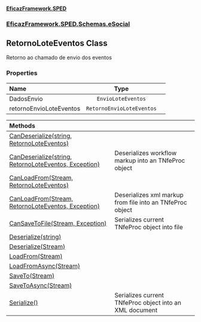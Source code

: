 #### [EficazFramework.SPED](EficazFrameworkSPED.md 'EficazFramework SPED')
### [EficazFramework.SPED.Schemas.eSocial](EficazFramework.SPED.Schemas.eSocial.md 'EficazFramework.SPED.Schemas.eSocial')

## RetornoLoteEventos Class

Retorno ao chamado de envio dos eventos
### Properties

| Name | Type | |
| :--- | :---: | :--- |
| DadosEnvio | `EnvioLoteEventos` |  |
| retornoEnvioLoteEventos | `RetornoEnvioLoteEventos` |  |

| Methods | |
| :--- | :--- |
| [CanDeserialize(string, RetornoLoteEventos)](EficazFramework.SPED.Schemas.eSocial/RetornoLoteEventos/CanDeserialize(string,RetornoLoteEventos).md 'EficazFramework.SPED.Schemas.eSocial.RetornoLoteEventos.CanDeserialize(string, EficazFramework.SPED.Schemas.eSocial.RetornoLoteEventos)') | |
| [CanDeserialize(string, RetornoLoteEventos, Exception)](EficazFramework.SPED.Schemas.eSocial/RetornoLoteEventos/CanDeserialize(string,RetornoLoteEventos,Exception).md 'EficazFramework.SPED.Schemas.eSocial.RetornoLoteEventos.CanDeserialize(string, EficazFramework.SPED.Schemas.eSocial.RetornoLoteEventos, System.Exception)') | Deserializes workflow markup into an TNfeProc object |
| [CanLoadFrom(Stream, RetornoLoteEventos)](EficazFramework.SPED.Schemas.eSocial/RetornoLoteEventos/CanLoadFrom(Stream,RetornoLoteEventos).md 'EficazFramework.SPED.Schemas.eSocial.RetornoLoteEventos.CanLoadFrom(System.IO.Stream, EficazFramework.SPED.Schemas.eSocial.RetornoLoteEventos)') | |
| [CanLoadFrom(Stream, RetornoLoteEventos, Exception)](EficazFramework.SPED.Schemas.eSocial/RetornoLoteEventos/CanLoadFrom(Stream,RetornoLoteEventos,Exception).md 'EficazFramework.SPED.Schemas.eSocial.RetornoLoteEventos.CanLoadFrom(System.IO.Stream, EficazFramework.SPED.Schemas.eSocial.RetornoLoteEventos, System.Exception)') | Deserializes xml markup from file into an TNfeProc object |
| [CanSaveToFile(Stream, Exception)](EficazFramework.SPED.Schemas.eSocial/RetornoLoteEventos/CanSaveToFile(Stream,Exception).md 'EficazFramework.SPED.Schemas.eSocial.RetornoLoteEventos.CanSaveToFile(System.IO.Stream, System.Exception)') | Serializes current TNfeProc object into file |
| [Deserialize(string)](EficazFramework.SPED.Schemas.eSocial/RetornoLoteEventos/Deserialize(string).md 'EficazFramework.SPED.Schemas.eSocial.RetornoLoteEventos.Deserialize(string)') | |
| [Deserialize(Stream)](EficazFramework.SPED.Schemas.eSocial/RetornoLoteEventos/Deserialize(Stream).md 'EficazFramework.SPED.Schemas.eSocial.RetornoLoteEventos.Deserialize(System.IO.Stream)') | |
| [LoadFrom(Stream)](EficazFramework.SPED.Schemas.eSocial/RetornoLoteEventos/LoadFrom(Stream).md 'EficazFramework.SPED.Schemas.eSocial.RetornoLoteEventos.LoadFrom(System.IO.Stream)') | |
| [LoadFromAsync(Stream)](EficazFramework.SPED.Schemas.eSocial/RetornoLoteEventos/LoadFromAsync(Stream).md 'EficazFramework.SPED.Schemas.eSocial.RetornoLoteEventos.LoadFromAsync(System.IO.Stream)') | |
| [SaveTo(Stream)](EficazFramework.SPED.Schemas.eSocial/RetornoLoteEventos/SaveTo(Stream).md 'EficazFramework.SPED.Schemas.eSocial.RetornoLoteEventos.SaveTo(System.IO.Stream)') | |
| [SaveToAsync(Stream)](EficazFramework.SPED.Schemas.eSocial/RetornoLoteEventos/SaveToAsync(Stream).md 'EficazFramework.SPED.Schemas.eSocial.RetornoLoteEventos.SaveToAsync(System.IO.Stream)') | |
| [Serialize()](EficazFramework.SPED.Schemas.eSocial/RetornoLoteEventos/Serialize().md 'EficazFramework.SPED.Schemas.eSocial.RetornoLoteEventos.Serialize()') | Serializes current TNfeProc object into an XML document |
